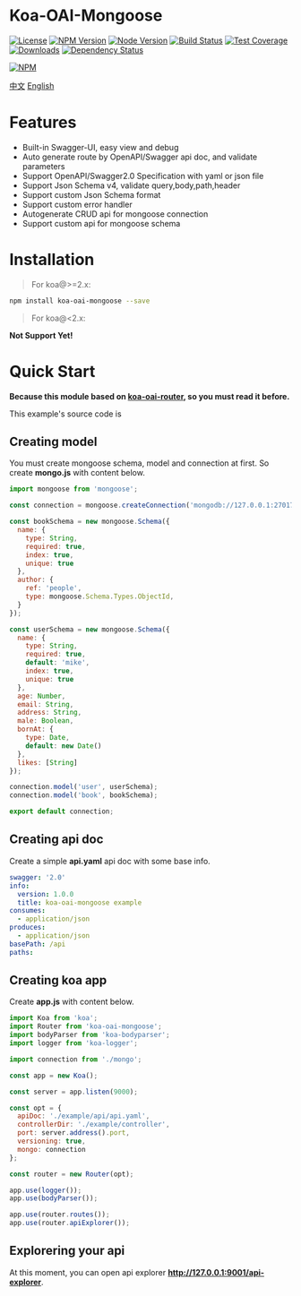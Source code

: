 # Koa-OAI-Mongoose

[![License][license-img]][license-url]
[![NPM Version][npm-img]][npm-url]
[![Node Version][node-image]][node-url]
[![Build Status][travis-img]][travis-url]
[![Test Coverage][coveralls-img]][coveralls-url]
[![Downloads][downloads-image]][downloads-url]
[![Dependency Status][david-img]][david-url]

[![NPM](https://nodei.co/npm/koa-oai-mongoose.png?downloads=true&stars=true)](https://nodei.co/npm/koa-oai-mongoose/)

[travis-img]: https://travis-ci.org/BiteBit/koa-oai-mongoose.svg?branch=master
[travis-url]: https://travis-ci.org/BiteBit/koa-oai-mongoose
[coveralls-img]: https://coveralls.io/repos/github/BiteBit/koa-oai-mongoose/badge.svg?branch=master
[coveralls-url]: https://coveralls.io/github/BiteBit/koa-oai-mongoose?branch=master
[npm-img]: https://img.shields.io/npm/v/koa-oai-mongoose.svg
[npm-url]: https://npmjs.org/package/koa-oai-mongoose
[david-img]: https://img.shields.io/david/BiteBit/koa-oai-mongoose.svg
[david-url]: https://david-dm.org/BiteBit/koa-oai-mongoose
[downloads-image]: https://img.shields.io/npm/dm/koa-oai-mongoose.svg
[downloads-url]: https://npmjs.org/package/koa-oai-mongoose
[license-img]: http://img.shields.io/badge/license-MIT-green.svg
[license-url]: http://opensource.org/licenses/MIT
[node-image]: https://img.shields.io/badge/node.js-v4.0.0-blue.svg
[node-url]: http://nodejs.org/download/

[中文](./README.zh-CN.md)    [English](./README.md)


# Features
* Built-in Swagger-UI, easy view and debug
* Auto generate route by OpenAPI/Swagger api doc, and validate parameters
* Support OpenAPI/Swagger2.0 Specification with yaml or json file
* Support Json Schema v4, validate query,body,path,header
* Support custom Json Schema format
* Support custom error handler
* Autogenerate CRUD api for mongoose connection
* Support custom api for mongoose schema

# Installation

> For koa@>=2.x:

```bash
npm install koa-oai-mongoose --save
```

> For koa@<2.x:

**Not Support Yet!**

# Quick Start

**Because this module based on [koa-oai-router](https://github.com/BiteBit/koa-oai-router), so you must read it before.**

This example's source code is

## Creating model

You must create mongoose schema, model and connection at first. So create **mongo.js** with content below.

```js
import mongoose from 'mongoose';

const connection = mongoose.createConnection('mongodb://127.0.0.1:27017/koa_oai_mongoose');

const bookSchema = new mongoose.Schema({
  name: {
    type: String,
    required: true,
    index: true,
    unique: true
  },
  author: {
    ref: 'people',
    type: mongoose.Schema.Types.ObjectId,
  }
});

const userSchema = new mongoose.Schema({
  name: {
    type: String,
    required: true,
    default: 'mike',
    index: true,
    unique: true
  },
  age: Number,
  email: String,
  address: String,
  male: Boolean,
  bornAt: {
    type: Date,
    default: new Date()
  },
  likes: [String]
});

connection.model('user', userSchema);
connection.model('book', bookSchema);

export default connection;
```



## Creating api doc

Create a simple **api.yaml** api doc with some base info.

```yaml
swagger: '2.0'
info:
  version: 1.0.0
  title: koa-oai-mongoose example
consumes:
  - application/json
produces:
  - application/json
basePath: /api
paths:
```



## Creating koa app

Create **app.js** with content below.

```js
import Koa from 'koa';
import Router from 'koa-oai-mongoose';
import bodyParser from 'koa-bodyparser';
import logger from 'koa-logger';

import connection from './mongo';

const app = new Koa();

const server = app.listen(9000);

const opt = {
  apiDoc: './example/api/api.yaml',
  controllerDir: './example/controller',
  port: server.address().port,
  versioning: true,
  mongo: connection
};

const router = new Router(opt);

app.use(logger());
app.use(bodyParser());

app.use(router.routes());
app.use(router.apiExplorer());
```



## Explorering your api

At this moment, you can open api explorer **http://127.0.0.1:9001/api-explorer**.

